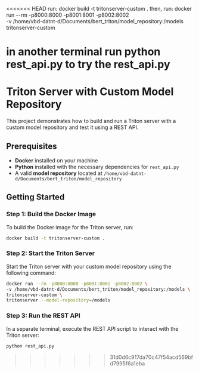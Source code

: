 <<<<<<< HEAD
run:
    docker build -t tritonserver-custom .
then, run:
    docker run --rm -p8000:8000 -p8001:8001 -p8002:8002 \
    -v /home/vbd-datnt-d/Documents/bert_triton/model_repository:/models \
    tritonserver-custom

in another terminal run 
    python rest_api.py 
to try the rest_api.py
=======
# Triton Server with Custom Model Repository

This project demonstrates how to build and run a Triton server with a custom model repository and test it using a REST API.

## Prerequisites
- **Docker** installed on your machine
- **Python** installed with the necessary dependencies for `rest_api.py`
- A valid **model repository** located at `/home/vbd-datnt-d/Documents/bert_triton/model_repository`

## Getting Started

### Step 1: Build the Docker Image
To build the Docker image for the Triton server, run:
```bash
docker build -t tritonserver-custom .
```
### Step 2: Start the Triton Server
Start the Triton server with your custom model repository using the following command:
```bash
docker run --rm -p8000:8000 -p8001:8001 -p8002:8002 \
-v /home/vbd-datnt-d/Documents/bert_triton/model_repository:/models \
tritonserver-custom \
tritonserver --model-repository=/models
```
### Step 3: Run the REST API
In a separate terminal, execute the REST API script to interact with the Triton server:
```bash
python rest_api.py
```
>>>>>>> 31d0d6c917da70c47f54acd569bfd7995f6a1eba
